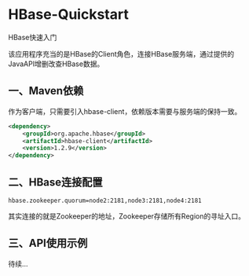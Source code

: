 # HBase-Quickstart
HBase快速入门

该应用程序充当的是HBase的Client角色，连接HBase服务端，通过提供的JavaAPI增删改查HBase数据。

## 一、Maven依赖

作为客户端，只需要引入hbase-client，依赖版本需要与服务端的保持一致。

```xml
<dependency>
    <groupId>org.apache.hbase</groupId>
    <artifactId>hbase-client</artifactId>
    <version>1.2.9</version>
</dependency>

```

## 二、HBase连接配置

```properties
hbase.zookeeper.quorum=node2:2181,node3:2181,node4:2181
```

其实连接的就是Zookeeper的地址，Zookeeper存储所有Region的寻址入口。

## 三、API使用示例

待续...
